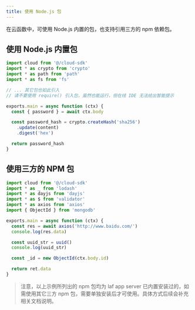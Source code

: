 ```yaml
---
title: 使用 Node.js 包
---
```


在云函数中，可使用 Node.js 内置的包，也支持引用三方的 npm 依赖包。

## 使用 Node.js 内置包

```ts
import cloud from '@/cloud-sdk'
import * as crypto from 'crypto'
import * as path from 'path'
import * as fs from 'fs'

// ... 其它包也如此引入
// 请不要使用 require() 引入包，虽然也能运行，但在线 IDE 无法给出智能提示

exports.main = async function (ctx) {
  const { password } = await ctx.body

  const password_hash = crypto.createHash('sha256')
    .update(content)
    .digest('hex')

  return password_hash
}
```


## 使用三方的 NPM 包

```ts
import cloud from '@/cloud-sdk'
import * as _ from 'lodash'
import * as dayjs from 'dayjs'
import * as $ from 'validator'
import * as axios from 'axios'
import { ObjectId } from 'mongodb'

exports.main = async function (ctx) {
  const res = await axios('http://www.baidu.com/')
  console.log(res.data)

  const uuid_str = uuid()
  console.log(uuid_str)

  const _id = new ObjectId(ctx.body.id)

  return ret.data
}
```

> 注意，以上示例所列出的 npm 包均为 laf app server 已内置安装过的，如需使用其它三方 npm 包，需要单独安装后才可使用。具体方式后续会补充相关文档说明。
